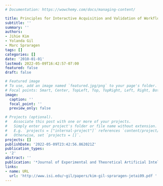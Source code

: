 ```yaml
---
# Documentation: https://wowchemy.com/docs/managing-content/

title: Principles for Interactive Acquisition and Validation of Workflows
subtitle: ''
summary: ''
authors:
- Jihie Kim
- Yolanda Gil
- Marc Spraragen
tags: []
categories: []
date: '2010-01-01'
lastmod: 2022-05-09T16:42:57-07:00
featured: false
draft: false

# Featured image
# To use, add an image named `featured.jpg/png` to your page's folder.
# Focal points: Smart, Center, TopLeft, Top, TopRight, Left, Right, BottomLeft, Bottom, BottomRight.
image:
  caption: ''
  focal_point: ''
  preview_only: false

# Projects (optional).
#   Associate this post with one or more of your projects.
#   Simply enter your project's folder or file name without extension.
#   E.g. `projects = ["internal-project"]` references `content/project/deep-learning/index.md`.
#   Otherwise, set `projects = []`.
projects: []
publishDate: '2022-05-09T23:42:56.862021Z'
publication_types:
- '2'
abstract: ''
publication: '*Journal of Experimental and Theoretical Artificial Intelligence*'
links:
- name: URL
  url: 'http://www.isi.edu/~gil/papers/kim-gil-spraragen-jetai09.pdf '
---
```

